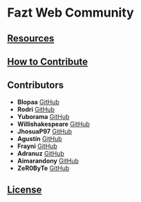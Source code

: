 # Fazt Web Community

## [Resources](https://github.com/faztcommunity/resources)

## [How to Contribute](https://github.com/faztcommunity/docs/blob/master/contribute.md)

## Contributors
* **Blopaa** [GitHub](https://github.com/blopaa)
* **Rodri** [GitHub](https://github.com/rodrigojimenezdencker)
* **Yuborama** [GitHub](https://github.com/yuborama)
* **Willishakespeare** [GitHub](https://github.com/Willishakespeare)
* **JhosuaP97** [GitHub](https://github.com/JhosuaP97)
* **Agustín** [GitHub](https://github.com/AgustinZalazar)
* **Frayni** [GitHub](https://github.com/frayni)
* **Adranuz** [GitHub](https://github.com/adranuz)
* **Aimarandony** [GitHub](https://github.com/nicksiuxs)
* **ZeR0ByTe** [GitHub](https://github.com/soydiego)

## [License](./LICENSE)
